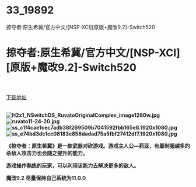 # 33_19892
掠夺者:原生希冀/官方中文/[NSP-XCI][原版+魔改9.2]-Switch520
# 掠夺者:原生希冀/官方中文/[NSP-XCI][原版+魔改9.2]-Switch520
 <br/></br>
[下载地址](https://www.switch520.cc/article/19892 "下载地址")
<br/></br>

<p><strong><img title="H2x1_NSwitchDS_RuvatoOriginalComplex_image1280w.jpg" src="https://www.switch520.cc/muke_img/2021_07_08_c2569b003f7a3.jpg" alt="H2x1_NSwitchDS_RuvatoOriginalComplex_image1280w.jpg"></strong><br>
<strong><img title="ruvato11-24-20.jpg" src="https://www.switch520.cc/muke_img/2021_07_08_ada6cdaedb9c6.jpg" alt="ruvato11-24-20.jpg"></strong><br>
<strong><img title="ss_c1f4cae1cec7adb38f269509b7041592fbb165e8.1920x1080.jpg" src="https://www.switch520.cc/muke_img/2021_07_08_b2b62c82a514a.jpg" alt="ss_c1f4cae1cec7adb38f269509b7041592fbb165e8.1920x1080.jpg"></strong><br>
<strong><img title="ss_e74bd3dc1cc08183c858dadad75a5fbf27412df7.1920x1080.jpg" src="https://www.switch520.cc/muke_img/2021_07_08_c2376afcca554.jpg" alt="ss_e74bd3dc1cc08183c858dadad75a5fbf27412df7.1920x1080.jpg">&nbsp;</strong></p>
<p><strong>《掠夺者：原生希冀》是一款武器对砍游戏。游戏主人公—莉亚，有着制服越多的杀敌人攻击力也会随之提升的能力。</strong></p>
<p><strong>游戏操作熟练的玩家，可以利用该能力去解决更多的敌人。</strong></p>
<p><strong>魔改9.2 尽量保持自己系统为11.0.0</strong></p>
